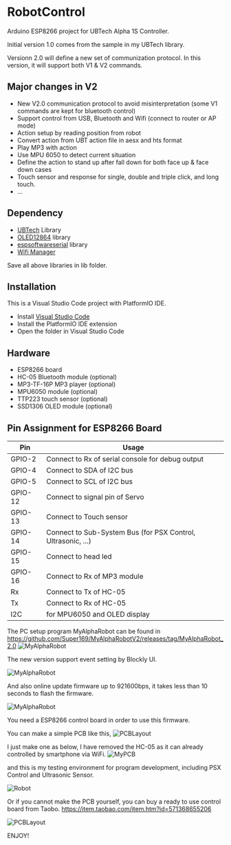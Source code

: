 # RobotControl

Arduino ESP8266 project for UBTech Alpha 1S Controller.

Initial version 1.0 comes from the sample in my UBTech library.

Versionn 2.0 will define a new set of communization protocol.
In this version, it will support both V1 & V2 commands.


## Major changes in V2

- New V2.0 communication protocol to avoid misinterpretation
  (some V1 commands are kept for bluetooth control)
- Support control from USB, Bluetooth and Wifi (connect to router or AP mode)
- Action setup by reading position from robot
- Convert action from UBT action file in aesx and hts format
- Play MP3 with action
- Use MPU 6050 to detect current situation
- Define the action to stand up after fall down for both face up & face down cases
- Touch sensor and response for single, double and triple click, and long touch.
- ...


## Dependency

- [UBTech] Library 
- [OLED12864] library
- [espsoftwareserial] library
- [Wifi Manager]

Save all above libraries in lib folder.

## Installation

This is a Visual Studio Code project with PlatformIO IDE.

- Install [Visual Studio Code]
- Install the PlatformIO IDE extension
- Open the folder in Visual Studio Code

## Hardware

- ESP8266 board
- HC-05 Bluetooth module (optional)
- MP3-TF-16P MP3 player (optional)
- MPU6050 module (optional) 
- TTP223 touch sensor (optional)
- SSD1306 OLED module (optional)

## Pin Assignment for ESP8266 Board

| Pin | Usage |
| ------ | ------ |
| GPIO-2 | Connect to Rx of serial console for debug output |
| GPIO-4 | Connect to SDA of I2C bus |
| GPIO-5 | Connect to SCL of I2C bus |
| GPIO-12 | Connect to signal pin of Servo |
| GPIO-13 | Connect to Touch sensor |
| GPIO-14 | Connect to Sub-System Bus (for PSX Control, Ultrasonic, ...) |
| GPIO-15 | Connect to head led |
| GPIO-16 | Connect to Rx of MP3 module |
| Rx | Connect to Tx of HC-05 |
| Tx | Connect to Rx of HC-05 |
| I2C | for MPU6050 and OLED display |

The PC setup program MyAlphaRobot can be found in https://github.com/Super169/MyAlphaRobotV2/releases/tag/MyAlphaRobot_2.0
![MyAlphaRobot](https://raw.githubusercontent.com/Super169/images/master/MyAlphaRobot/MyAlphaRobot_2_2_1_3_a.png)

The new version support event setting by Blockly UI.

![MyAlphaRobot](https://raw.githubusercontent.com/Super169/images/master/MyAlphaRobot/MyAlphaRobot_2_2_1_3_b.png)

And also online update firmware up to 921600bps, it takes less than 10 seconds to flash the firmware.

![MyAlphaRobot](https://raw.githubusercontent.com/Super169/images/master/MyAlphaRobot/MyAlphaRobot_2_2_1_3_c.png)

You need a ESP8266 control board in order to use this firmware.

You can make a simple PCB like this,
![PCBLayout](https://raw.githubusercontent.com/Super169/images/master/RobotControlV2.0/PCB_v2_7.png)

I just make one as below, I have removed the HC-05 as it can already controlled by smartphone via WiFi.
![MyPCB](https://raw.githubusercontent.com/Super169/images/master/RobotControlV2.0/MyPCB_3.png)


and this is my testing environment for program development, including PSX Control and Ultrasonic Sensor.

![Robot](https://raw.githubusercontent.com/Super169/images/master/RobotControlV2.0/MyPCB_4.png)



Or if you cannot make the PCB yourself, you can buy a ready to use control board from Taobo.
https://item.taobao.com/item.htm?id=571368655206

![PCBLayout](https://raw.githubusercontent.com/Super169/images/master/RobotControlV2.0/TB-03.png)





ENJOY!


[Wifi Manager]: <https://github.com/tzapu/WiFiManager.git>
[UBTech]: <https://github.com/Super169/UBTech/releases/tag/RobotControl_2.0>
[OLED12864]: <https://github.com/Super169/OLED12864/releases/tag/RobotControl_2.0>
[espsoftwareserial]: <https://github.com/plerup/espsoftwareserial.git>
[Visual Studio Code]: <https://code.visualstudio.com/>

